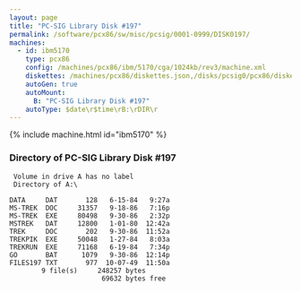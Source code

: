 ```yaml
---
layout: page
title: "PC-SIG Library Disk #197"
permalink: /software/pcx86/sw/misc/pcsig/0001-0999/DISK0197/
machines:
  - id: ibm5170
    type: pcx86
    config: /machines/pcx86/ibm/5170/cga/1024kb/rev3/machine.xml
    diskettes: /machines/pcx86/diskettes.json,/disks/pcsig0/pcx86/diskettes.json
    autoGen: true
    autoMount:
      B: "PC-SIG Library Disk #197"
    autoType: $date\r$time\rB:\rDIR\r
---
```


{% include machine.html id="ibm5170" %}

### Directory of PC-SIG Library Disk #197

     Volume in drive A has no label
     Directory of A:\

    DATA     DAT       128   6-15-84   9:27a
    MS-TREK  DOC     31357   9-18-86   7:16p
    MS-TREK  EXE     80498   9-30-86   2:32p
    MSTREK   DAT     12800   1-01-80  12:42a
    TREK     DOC       202   9-30-86  11:52a
    TREKPIK  EXE     50048   1-27-84   8:03a
    TREKRUN  EXE     71168   6-19-84   7:34p
    GO       BAT      1079   9-30-86  12:14p
    FILES197 TXT       977  10-07-49  11:50a
            9 file(s)     248257 bytes
                           69632 bytes free
